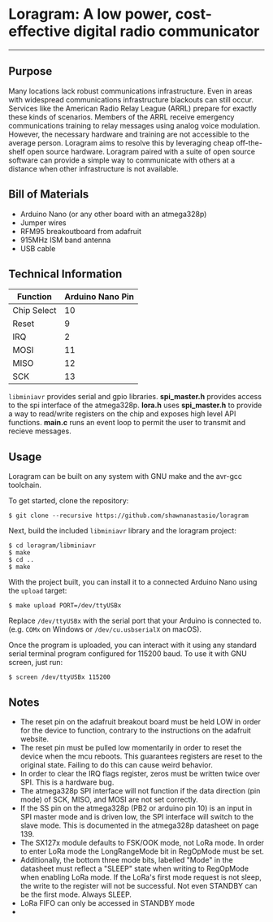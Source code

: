 # Loragram: A low power, cost-effective digital radio communicator
---
## Purpose
Many locations lack robust communications infrastructure. Even in areas with widespread communications infrastructure blackouts can still occur. Services like the American Radio Relay League (ARRL) prepare for exactly these kinds of scenarios. Members of the ARRL receive emergency communications training to relay messages using analog voice modulation. However, the necessary hardware and training are not accessible to the average person. Loragram aims to resolve this by leveraging cheap off-the-shelf open source hardware. Loragram paired with a suite of open source software can provide a simple way to communicate with others at a distance when other infrastructure is not available. 

## Bill of Materials
* Arduino Nano (or any other board with an atmega328p)
* Jumper wires
* RFM95 breakoutboard from adafruit
* 915MHz ISM band antenna
* USB cable

## Technical Information

| Function | Arduino Nano Pin |
|---|---|
| Chip Select | 10 |
| Reset | 9 |
| IRQ | 2 |
| MOSI | 11 |
| MISO | 12 |
| SCK | 13 |

`libminiavr` provides serial and gpio libraries. **spi_master.h** provides access to the spi interface of the atmega328p. **lora.h** uses **spi_master.h** to provide a way to read/write registers on the chip and exposes high level API functions. **main.c** runs an event loop to permit the user to transmit and recieve messages.

Usage
------
Loragram can be built on any system with GNU make and the avr-gcc toolchain.

To get started, clone the repository:
```
$ git clone --recursive https://github.com/shawnanastasio/loragram
```

Next, build the included `libminiavr` library and the loragram project:
```
$ cd loragram/libminiavr
$ make
$ cd ..
$ make
```

With the project built, you can install it to a connected Arduino Nano using the `upload` target:
```
$ make upload PORT=/dev/ttyUSBx
```
Replace `/dev/ttyUSBx` with the serial port that your Arduino is connected to. (e.g. `COMx` on Windows or `/dev/cu.usbserialX` on macOS).

Once the program is uploaded, you can interact with it using any standard serial terminal program configured for 115200 baud. To use it with GNU screen, just run:
```
$ screen /dev/ttyUSBx 115200
```

## Notes
* The reset pin on the adafruit breakout board must be held LOW in order for the device to function, contrary to the instructions on the adafruit website.
* The reset pin must be pulled low momentarily in order to reset the device when the mcu reboots. This guarantees registers are reset to the original state. Failing to do this can cause weird behavior.
* In order to clear the IRQ flags register, zeros must be written twice over SPI. This is a hardware bug.
* The atmega328p SPI interface will not function if the data direction (pin mode) of SCK, MISO, and MOSI are not set correctly.
* If the SS pin on the atmega328p (PB2 or arduino pin 10) is an input in SPI master mode and is driven low, the SPI interface will switch to the slave mode. This is documented in the atmega328p datasheet on page 139.
* The SX127x module defaults to FSK/OOK mode, not LoRa mode. In order to enter LoRa mode the LongRangeMode bit in RegOpMode must be set.
* Additionally, the bottom three mode bits, labelled "Mode" in the datasheet must reflect a "SLEEP" state when writing to RegOpMode when enabling LoRa mode. If the LoRa's first mode request is not sleep, the write to the register will not be successful. Not even STANDBY can be the first mode. Always SLEEP.
* LoRa FIFO can only be accessed in STANDBY mode
* 
